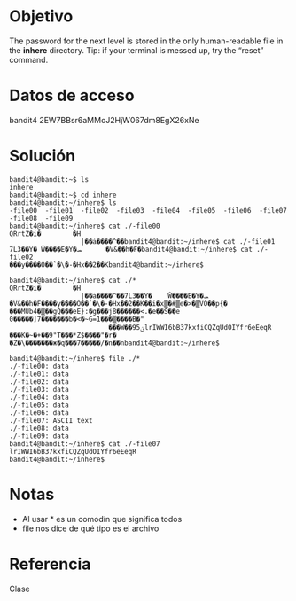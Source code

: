 # Objetivo
The password for the next level is stored in the only human-readable file in the **inhere** directory. Tip: if your terminal is messed up, try the “reset” command.
# Datos de acceso
bandit4
2EW7BBsr6aMMoJ2HjW067dm8EgX26xNe
# Solución
```
bandit4@bandit:~$ ls
inhere
bandit4@bandit:~$ cd inhere
bandit4@bandit:~/inhere$ ls
-file00  -file01  -file02  -file03  -file04  -file05  -file06  -file07  -file08  -file09
bandit4@bandit:~/inhere$ cat ./-file00
QRrtZ�i�        �H
                  |��ȧ����^��bandit4@bandit:~/inhere$ cat ./-file01
7L3��Y� Ŵ����E�Y�ܚ      �V&��h�F�bandit4@bandit:~/inhere$ cat ./-file02
���y����O��`�\�-�Hx��2��Kbandit4@bandit:~/inhere$ 

bandit4@bandit:~/inhere$ cat ./*
QRrtZ�i�        �H
                  |��ȧ����^��7L3��Y�    Ŵ����E�Y�ܚ      �V&��h�F����y����O��`�\�-�Hx��2��K��i�x▒�#▒e�>�▒VO��p{� ���MUb4�▒��gQ���eE}:�g���j8������<.�e��S��e 0�����]7�������b�<�~G=1���▒����B׃�"
                         ���W��9ؽ5lrIWWI6bB37kxfiCQZqUdOIYfr6eEeqR
���K�~�+��9"T���*Z$����"�r�
�Z�\�������ж�q���7�����/�n��nbandit4@bandit:~/inhere$ 

bandit4@bandit:~/inhere$ file ./*
./-file00: data
./-file01: data
./-file02: data
./-file03: data
./-file04: data
./-file05: data
./-file06: data
./-file07: ASCII text
./-file08: data
./-file09: data
bandit4@bandit:~/inhere$ cat ./-file07
lrIWWI6bB37kxfiCQZqUdOIYfr6eEeqR
bandit4@bandit:~/inhere$ 

```
# Notas
- Al usar * es un comodín que significa todos
- file nos dice de qué tipo es el archivo
# Referencia
Clase
